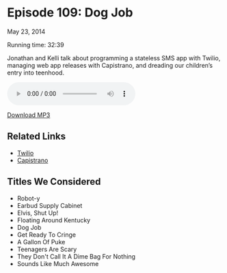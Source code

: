 Episode 109: Dog Job
====
May 23, 2014

Running time: 32:39

Jonathan and Kelli talk about programming a stateless SMS app with Twilio, managing web app releases with Capistrano, and dreading our children’s entry into teenhood.

<audio preload="auto" controls>
    <source src="https://s3.amazonaws.com/nitch/Episode_109_Dog_Job.mp3" type="audio/mpeg" />
    <source src="https://s3.amazonaws.com/nitch/Episode_109_Dog_Job.ogg" type="audio/ogg" />
    Your browser does not support HTML5 audio. Please download the episode using the link below.
</audio>

[Download MP3](https://s3.amazonaws.com/nitch/Episode_109_Dog_Job.mp3 "Episode 109: Dog Job")

## Related Links

* [Twilio](http://www.twilio.com/ "")
* [Capistrano](http://capistranorb.com/ "A remote server automation and deployment tool written in Ruby.")

## Titles We Considered

* Robot-y
* Earbud Supply Cabinet
* Elvis, Shut Up!
* Floating Around Kentucky
* Dog Job
* Get Ready To Cringe
* A Gallon Of Puke
* Teenagers Are Scary 
* They Don't Call It A Dime Bag For Nothing
* Sounds Like Much Awesome